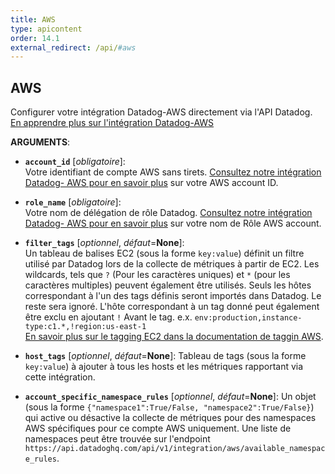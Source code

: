 ```yaml
---
title: AWS
type: apicontent
order: 14.1
external_redirect: /api/#aws
---
```


## AWS

Configurer votre intégration Datadog-AWS directement via l'API Datadog.  
[En apprendre plus sur l'intégration Datadog-AWS][1]

**ARGUMENTS**:

* **`account_id`** [*obligatoire*]:  
    Votre identifiant de compte AWS sans tirets.
    [Consultez notre intégration Datadog- AWS pour en savoir plus][2] sur votre AWS account ID.

* **`role_name`** [*obligatoire*]:  
    Votre nom de délégation de rôle Datadog.
    [Consultez notre intégration Datadog- AWS pour en savoir plus][3] sur votre nom de Rôle AWS account.

* **`filter_tags`** [*optionnel*, *défaut*=**None**]:  
    Un tableau de balises EC2 (sous la forme `key:value`) définit un filtre utilisé par Datadog lors de la collecte de métriques à partir de EC2. Les wildcards, tels que `?` (Pour les caractères uniques) et `*` (pour les caractères multiples) peuvent également être utilisés.
    Seuls les hôtes correspondant à l'un des tags définis seront importés dans Datadog. Le reste sera ignoré. L'hôte correspondant à un tag donné peut également être exclu en ajoutant `!` Avant le tag.
    e.x. `env:production,instance-type:c1.*,!region:us-east-1`  
    [En savoir plus sur le tagging EC2 dans la documentation de taggin AWS][4].

* **`host_tags`** [*optionnel*, *défaut*=**None**]: 
    Tableau de tags (sous la forme `key:value`) à ajouter à tous les hosts et les métriques rapportant via cette intégration.

* **`account_specific_namespace_rules`** [*optionnel*, *défaut*=**None**]:
    Un objet (sous la forme `{"namespace1":True/False, "namespace2":True/False}`) qui active ou désactive la collecte de métriques pour des namespaces AWS spécifiques pour ce compte AWS uniquement. Une liste de namespaces peut être trouvée sur l'endpoint  `https://api.datadoghq.com/api/v1/integration/aws/available_namespace_rules`.

[1]: /integrations/amazon_web_services
[2]: https://docs.datadoghq.com/integrations/amazon_web_services/#configuration
[3]: https://docs.datadoghq.com/integrations/amazon_web_services/#installation
[4]: https://docs.aws.amazon.com/AWSEC2/latest/UserGuide/Using_Tags.html
